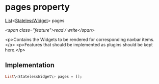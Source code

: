 


# pages property







[List](https:api.flutter.dev/flutter/dart-core/List-class.html)&lt;[StatelessWidget](https:api.flutter.dev/flutter/widgets/StatelessWidget-class.html)\> pages
  
_\<span class="feature"\>read / write\</span\>_



\<p\>Contains the Widgets to be rendered for corresponding navbar items.\</p\>
\<p\>Features that should be implemented as plugins should be kept here.\</p\>



## Implementation

```dart
List\<StatelessWidget\> pages = [];
```







